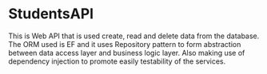 # StudentsAPI
This is Web API that is used create, read and delete data from the database. The ORM used is EF and it uses Repository pattern to form abstraction between data access layer and business logic layer. Also making use of dependency injection to promote easily testability  of the services.
